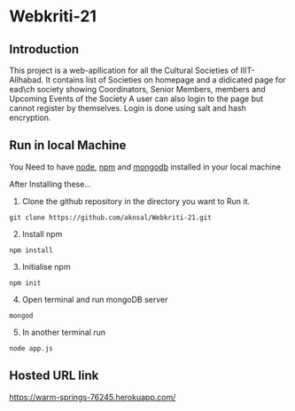 # Webkriti-21
## Introduction
This project is a web-apllication for all the Cultural Societies of IIIT-Allhabad.
It contains list of Societies on homepage and a didicated page for ead\ch society showing Coordinators, Senior Members, members and Upcoming Events of the Society
A user can also login to the page but cannot register by themselves.
Login is done using salt and hash encryption.

## Run in local Machine
You Need to have [node](https://nodejs.org/en/download/), [npm](https://www.npmjs.com/get-npm) and [mongodb](https://docs.mongodb.com/manual/installation/) installed in your local machine

After Installing these...

1.  Clone the github repository in the directory you want to Run it.

`git clone https://github.com/aknsal/Webkriti-21.git`

2. Install npm

`npm install`

3. Initialise npm

`npm init`

4. Open terminal and run mongoDB server

`mongod`

5. In another terminal run

`node app.js`

## Hosted URL link
https://warm-springs-76245.herokuapp.com/
